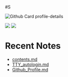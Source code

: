 <!--
**dino920135/dino920135** is a ✨ _special_ ✨ repository because its `README.md` (this file) appears on your GitHub profile.
-->
<!-- # About me -->

#S

![Github Card profile-details](http://github-profile-summary-cards.vercel.app/api/cards/profile-details?username=dino920135&theme=github_dark)

![](http://github-profile-summary-cards.vercel.app/api/cards/stats?username=dino920135&theme=github_dark) ![](http://github-profile-summary-cards.vercel.app/api/cards/most-commit-language?username=dino920135&theme=github_dark)

# Recent Notes
<!-- BLOG-POST-LIST:START -->
- [contents.md](https://github.com/dino920135/Notes/blob/main/pages/contents.md)
- [TTY_autologin.md](https://github.com/dino920135/Notes/blob/main/pages/TTY_autologin.md)
- [Github_Profile.md](https://github.com/dino920135/Notes/blob/main/pages/Github_Profile.md)
<!-- BLOG-POST-LIST:END -->
